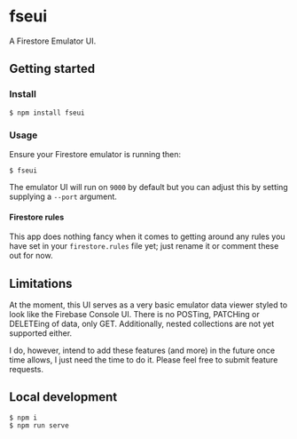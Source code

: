 # fseui

A Firestore Emulator UI.

## Getting started

### Install

```
$ npm install fseui
```

### Usage

Ensure your Firestore emulator is running then:

```
$ fseui
```

The emulator UI will run on `9000` by default but you can adjust this by setting supplying a `--port` argument.

#### Firestore rules

This app does nothing fancy when it comes to getting around any rules you have set in your `firestore.rules` file yet; just rename it or comment these out for now.

## Limitations

At the moment, this UI serves as a very basic emulator data viewer styled to look like the Firebase Console UI. There is no POSTing, PATCHing or DELETEing of data, only GET. Additionally, nested collections are not yet supported either.

I do, however, intend to add these features (and more) in the future once time allows, I just need the time to do it. Please feel free to submit feature requests.

## Local development

```
$ npm i
$ npm run serve
```

